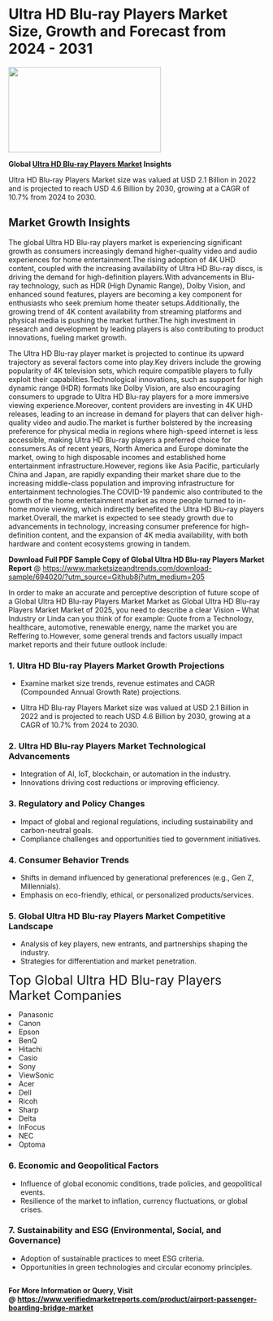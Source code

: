 <H1>Ultra HD Blu-ray Players Market Size, Growth and Forecast from 2024 - 2031</H1><img class="aligncenter size-medium wp-image-584254" src="https://thirdeyenews.in/wp-content/uploads/2024/09/Global-Market-Research-300x168.jpeg" alt="" width="300" height="168" /><p><strong>Global&nbsp;<a href="https://www.marketsizeandtrends.com/download-sample/694020/?utm_source=Github8j?utm_medium=205">Ultra HD Blu-ray Players Market</a> Insights</strong></p><p>Ultra HD Blu-ray Players Market size was valued at USD 2.1 Billion in 2022 and is projected to reach USD 4.6 Billion by 2030, growing at a CAGR of 10.7% from 2024 to 2030.</p><p><h2>Market Growth Insights</h2> <p>The global Ultra HD Blu-ray players market is experiencing significant growth as consumers increasingly demand higher-quality video and audio experiences for home entertainment.The rising adoption of 4K UHD content, coupled with the increasing availability of Ultra HD Blu-ray discs, is driving the demand for high-definition players.With advancements in Blu-ray technology, such as HDR (High Dynamic Range), Dolby Vision, and enhanced sound features, players are becoming a key component for enthusiasts who seek premium home theater setups.Additionally, the growing trend of 4K content availability from streaming platforms and physical media is pushing the market further.The high investment in research and development by leading players is also contributing to product innovations, fueling market growth.</p> <p>The Ultra HD Blu-ray player market is projected to continue its upward trajectory as several factors come into play.Key drivers include the growing popularity of 4K television sets, which require compatible players to fully exploit their capabilities.Technological innovations, such as support for high dynamic range (HDR) formats like Dolby Vision, are also encouraging consumers to upgrade to Ultra HD Blu-ray players for a more immersive viewing experience.Moreover, content providers are investing in 4K UHD releases, leading to an increase in demand for players that can deliver high-quality video and audio.The market is further bolstered by the increasing preference for physical media in regions where high-speed internet is less accessible, making Ultra HD Blu-ray players a preferred choice for consumers.As of recent years, North America and Europe dominate the market, owing to high disposable incomes and established home entertainment infrastructure.However, regions like Asia Pacific, particularly China and Japan, are rapidly expanding their market share due to the increasing middle-class population and improving infrastructure for entertainment technologies.The COVID-19 pandemic also contributed to the growth of the home entertainment market as more people turned to in-home movie viewing, which indirectly benefited the Ultra HD Blu-ray players market.Overall, the market is expected to see steady growth due to advancements in technology, increasing consumer preference for high-definition content, and the expansion of 4K media availability, with both hardware and content ecosystems growing in tandem.</p> <p><span class=""><strong>Download Full PDF Sample Copy of Global Ultra HD Blu-ray Players Market Report</strong> @ <a href="https://www.marketsizeandtrends.com/download-sample/694020/?utm_source=Github8j?utm_medium=205" target="_blank">https://www.marketsizeandtrends.com/download-sample/694020/?utm_source=Github8j?utm_medium=205</a></span></p><p>In order to make an accurate and perceptive description of future scope of a Global&nbsp;Ultra HD Blu-ray Players Market Market as Global&nbsp;Ultra HD Blu-ray Players Market Market of 2025, you need to describe a clear Vision &ndash; What Industry or Linda can you think of for example: Quote from a Technology, healthcare, automotive, renewable energy, name the market you are Reffering to.However, some general trends and factors usually impact market reports and their future outlook include:</p><h3>1.&nbsp;<strong>Ultra HD Blu-ray Players Market Growth Projections</strong></h3><ul><li>Examine market size trends, revenue estimates and CAGR (Compounded Annual Growth Rate) projections.</li><li><p>Ultra HD Blu-ray Players Market size was valued at USD 2.1 Billion in 2022 and is projected to reach USD 4.6 Billion by 2030, growing at a CAGR of 10.7% from 2024 to 2030.</p></li></ul><h3>2.&nbsp;<strong>Ultra HD Blu-ray Players Market Technological Advancements</strong></h3><ul><li>Integration of AI, IoT, blockchain, or automation in the industry.</li><li>Innovations driving cost reductions or improving efficiency.</li></ul><h3>3.&nbsp;<strong>Regulatory and Policy Changes</strong></h3><ul><li>Impact of global and regional regulations, including sustainability and carbon-neutral goals.</li><li>Compliance challenges and opportunities tied to government initiatives.</li></ul><h3>4.&nbsp;<strong>Consumer Behavior Trends</strong></h3><ul><li>Shifts in demand influenced by generational preferences (e.g., Gen Z, Millennials).</li><li>Emphasis on eco-friendly, ethical, or personalized products/services.</li></ul><h3>5.&nbsp;<strong>Global Ultra HD Blu-ray Players Market Competitive Landscape</strong></h3><ul><li>Analysis of key players, new entrants, and partnerships shaping the industry.</li><li>Strategies for differentiation and market penetration.</li></ul><p data-pm-slice="1 1 []"><span style="color: inherit; font-family: inherit; font-size: 25px;">Top Global Ultra HD Blu-ray Players Market Companies</span></p><div class="" data-test-id=""><p><li>Panasonic</li><li> Canon</li><li> Epson</li><li> BenQ</li><li> Hitachi</li><li> Casio</li><li> Sony</li><li> ViewSonic</li><li> Acer</li><li> Dell</li><li> Ricoh</li><li> Sharp</li><li> Delta</li><li> InFocus</li><li> NEC</li><li> Optoma</li></p></div><h3>6.&nbsp;<strong>Economic and Geopolitical Factors</strong></h3><ul><li>Influence of global economic conditions, trade policies, and geopolitical events.</li><li>Resilience of the market to inflation, currency fluctuations, or global crises.</li></ul><h3>7.&nbsp;<strong>Sustainability and ESG (Environmental, Social, and Governance)</strong></h3><ul><li>Adoption of sustainable practices to meet ESG criteria.</li><li>Opportunities in green technologies and circular economy principles.</li></ul><h2><strong style="font-size: 14px;">For More Information or Query, Visit @&nbsp;</strong><a style="background-color: #ffffff; font-size: 14px;" href="https://www.marketsizeandtrends.com/report/ultra-hd-blu-ray-players-market/" target="_blank">https://www.verifiedmarketreports.com/product/airport-passenger-boarding-bridge-market</a></h2>